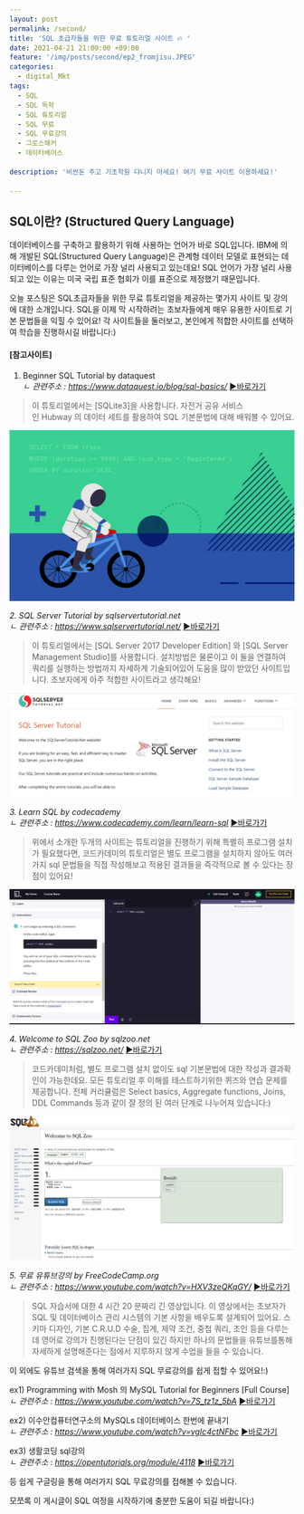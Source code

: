 ```yaml
---
layout: post
permalink: /second/
title: 'SQL 초급자들을 위한 무료 튜토리얼 사이트 🔥 '
date: 2021-04-21 21:00:00 +09:00
feature: '/img/posts/second/ep2_fromjisu.JPEG'
categories:
  - digital_Mkt
tags:
  - SQL
  - SQL 독학
  - SQL 튜토리얼
  - SQL 무료
  - SQL 무료강의
  - 그로스해커
  - 데이터베이스

description: '비싼돈 주고 기초학원 다니지 마세요! 여기 무료 사이트 이용하세요!'

---
```


## SQL이란? (Structured Query Language)
데이터베이스를 구축하고 활용하기 위해 사용하는 언어가 바로 SQL입니다. IBM에 의해 개발된 SQL(Structured Query Language)은 관계형 데이터 모델로 표현되는 데이터베이스를 다루는 언어로 가장 널리 사용되고 있는데요! SQL 언어가 가장 널리 사용되고 있는 이유는 미국 국립 표준 협회가 이를 표준으로 제정했기 때문입니다.

오늘 포스팅은 SQL초급자들을 위한 무료 튜토리얼을 제공하는 몇가지 사이트 및 강의에 대한 소개입니다. SQL을 이제 막 시작하려는 초보자들에게 매우 유용한 사이트로 기본 문법들을 익힐 수 있어요!
각 사이트들을 둘러보고, 본인에게 적합한 사이트를 선택하여 학습을 진행하시길 바랍니다:)


#### [참고사이트]<br>

 1. Beginner SQL Tutorial by dataquest<br>
*ㄴ 관련주소  : https://www.dataquest.io/blog/sql-basics/*
[▶바로가기](https://www.dataquest.io/blog/sql-basics/)

>이 튜토리얼에서는 [SQLite3]을 사용합니다. 자전거 공유 서비스 인 Hubway 의 데이터 세트를 활용하여 SQL 기본문법에 대해 배워볼 수 있어요.


 ![dataquest이미지](/img/posts/second/dataquest.jpg)

 *2. SQL Server Tutorial by sqlservertutorial.net <br>*
 *ㄴ 관련주소  : https://www.sqlservertutorial.net/*
[▶바로가기](https://www.sqlservertutorial.net/)

>이 튜토리얼에서는 [SQL Server 2017 Developer Edition] 와 [SQL Server Management Studio]를 사용합니다. 설치방법은 물론이고 이 둘을 연결하여 쿼리를 실행하는 방법까지 자세하게 기술되어있어 도움을 많이 받았던 사이트입니다. 초보자에게 아주 적합한 사이트라고 생각해요!

 ![sqlserver 이미지](/img/posts/second/sqlserver.jpg)

 *3. Learn SQL by codecademy <br>*
 *ㄴ 관련주소  : https://www.codecademy.com/learn/learn-sql*
[▶바로가기](https://www.codecademy.com/learn/learn-sql)

>위에서 소개한 두개의 사이트는 튜토리얼을 진행하기 위해 특별히 프로그램 설치가 필요했다면,  코드카데미의 튜토리얼은 별도 프로그램을 설치하지 않아도 여러가지 sql 문법들을 직접 작성해보고 적용된 결과들을 즉각적으로 볼 수 있다는 장점이 있어요!


 ![codeacademy 이미지](/img/posts/second/codecademy.jpg)

 *4. Welcome to SQL Zoo by sqlzoo.net <br>*
 *ㄴ 관련주소  : https://sqlzoo.net/*
[▶바로가기](https://sqlzoo.net/)

>코드카데미처럼, 별도 프로그램 설치 없이도 sql 기본문법에 대한 작성과 결과확인이 가능한데요.  모든 튜토리얼 후 이해를 테스트하기위한 퀴즈와 연습 문제를 제공합니다. 전체 커리큘럼은 Select basics, Aggregate functions, Joins, DDL Commands 등과 같이 잘 정의 된 여러 단계로 나누어져 있습니다:)


 ![sum](/img/posts/second/sqlzoo.jpg)

 *5. 무료 유튜브강의 by FreeCodeCamp.org <br>*
 *ㄴ 관련주소  : https://www.youtube.com/watch?v=HXV3zeQKqGY/*
[▶바로가기](https://www.youtube.com/watch?v=HXV3zeQKqGY)

>SQL 자습서에 대한  4 시간 20 분짜리 긴 영상입니다. 이 영상에서는 초보자가 SQL 및 데이터베이스 관리 시스템의 기본 사항을 배우도록 설계되어 있어요. 스키마 디자인, 기본 C.R.U.D 수술, 집계, 제약 조건, 중첩 쿼리, 조인 등을 다루는데 영어로 강의가 진행된다는 단점이 있긴 하지만 하나의 문법들을 유튜브를통해 자세하게 설명해준다는 점에서 지루하지 않게 수업을 들을 수 있습니다.


이 외에도 유튜브 검색을 통해 여러가지 SQL 무료강의를 쉽게 접할 수 있어요!:)


ex1) Programming with Mosh 의 MySQL Tutorial for Beginners [Full Course]<br>
*ㄴ 관련주소  : https://www.youtube.com/watch?v=7S_tz1z_5bA*
[▶바로가기](https://www.youtube.com/watch?v=7S_tz1z_5bA)

ex2) 이수안컴퓨터연구소의 MySQLs 데이터베이스 한번에 끝내기<br>
*ㄴ 관련주소  :  https://www.youtube.com/watch?v=vgIc4ctNFbc*
[▶바로가기]( https://www.youtube.com/watch?v=vgIc4ctNFbc)

ex3) 생활코딩 sql강의 <br>
*ㄴ 관련주소  : https://opentutorials.org/module/4118*
[▶바로가기]( https://opentutorials.org/module/4118)

등 쉽게 구글링을 통해 여러가지 SQL 무료강의를 접해볼 수 있습니다.


모쪼록 이 게시글이 SQL 여정을 시작하기에 충분한 도움이 되길 바랍니다:)
